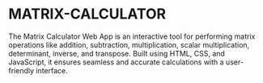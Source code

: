 # MATRIX-CALCULATOR
The Matrix Calculator Web App is an interactive tool for performing matrix operations like addition, subtraction, multiplication, scalar multiplication, determinant, inverse, and transpose. Built using HTML, CSS, and JavaScript, it ensures seamless and accurate calculations with a user-friendly interface.
